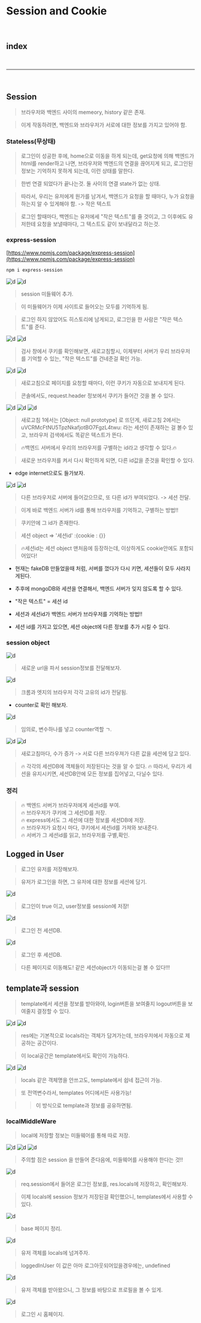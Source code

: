 # Session and Cookie


<br>

## index




<br>



---


<br>




## Session

> 브라우저와 백엔드 사이의 memeory, history 같은 존재.

> 이게 작동하려면, 백엔드와 브라우저가 서로에 대한 정보를 가지고 있어야 함.

### Stateless(무상태)

> 로그인이 성공한 후에, home으로 이동을 하게 되는데, get요청에 의해 백엔드가 html를 render하고 나면, 브라우저와 백엔드의 연결을 끊어지게 되고, 로그인된 정보는 기억하지 못하게 되는데, 이런 상태를 말한다.

> 한번 연결 되었다가 끝나는것. 둘 사이의 연결 state가 없는 상태.


> 따라서, 우리는 유저에게 원가를 남겨서, 백엔드가 요청을 할 때마다, 누가 요청을 하는지 알 수 있게해야 함. -> 작은 텍스트

> 로그인 할때마다, 백엔드는 유저에세 "작은 텍스트"를 줄 것이고, 그 이후에도 유저한테 요청을 보낼때마다, 그 텍스트도 같이 보내달라고 하는것.


### express-session

[https://www.npmjs.com/package/express-session](https://www.npmjs.com/package/express-session)

```bash
npm i express-session
```

![d](/Image/Express/s1.PNG)
![d](/Image/Express/s2.PNG)

> session 미들웨어 추가.

> 이 미들웨어가 이제 사이트로 들어오는 모두를 기억하게 됨.

> 로그인 하지 않았어도 히스토리에 남게되고, 로그인을 한 사람은 "작은 텍스트"를 준다.

![d](/Image/Express/s3.PNG)
![d](/Image/Express/s4.PNG)


> 검사 창에서 쿠키를 확인해보면, 새로고침할시, 이제부터 서버가 우리 브라우저를 기억할 수 있는, "작은 텍스트"를 건네준걸 확인 가능.

![d](/Image/Express/s5.PNG)
![d](/Image/Express/s6.PNG)


> 새로고침으로 페이지를 요청할 때마다, 이런 쿠키가 자동으로 보내지게 된다.

> 콘솔에서도, request.header 정보에서 쿠키가 들어간 것을 볼 수 있다.

![d](/Image/Express/s7.PNG)
![d](/Image/Express/s8.PNG)
![d](/Image/Express/s9.PNG)

> 새로고침 1에서는 [Object: null prototype] 로 뜨던게, 
> 새로고침 2에서는 uVCRMcFtNU5TpzNkafjotBO7FgzL4twu: 라는 세션이 존재하는 걸 볼수 있고, 브라우저 검색에서도 똑같은 텍스트가 뜬다.

> 🔥백엔드 서버에서 우리의 브라우저를 구별하는 id라고 생각할 수 있다.🔥

> 새로운 브라우저를 켜서 다시 확인하게 되면, 다른 id값을 준것을 확인할 수 있다.


* edge internet으로도 들가보자.
  
![d](/Image/Express/s10.PNG)
![d](/Image/Express/s11.PNG)

> 다른 브라우저로 서버에 들어갔으므로, 또 다른 id가 부여되었다. -> 세션 전달.

> 이게 바로 백엔드 서버가 id를 통해 브라우저를 기억하고, 구별하는 방법!!

> 쿠키안에 그 id가 존재한다.

> 세션 object => '세션id' :{cookie : {}}

> 🔥세션id는 세션 object 맨처음에 등장하는데, 이상하게도 cookie안에도 포함되어있다!

* 현재는 fakeDB 만들었을때 처럼, 서버를 껐다가 다시 키면, 세션들이 모두 사라지게된다.

* 추후에 mongoDB와 세션을 연결해서, 백엔드 서버가 잊지 않도록 할 수 있다.
* "작은 텍스트" = 세션 id
* 세션과 세션id가 백엔드 서버가 브라우저를 기억하는 방법!!
* 세션 id를 가지고 있으면, 세션 object에 다른 정보를 추가 시킬 수 있다.


### session object

![d](/Image/Express/s12.PNG)

> 새로운 url을 파서 session정보를 전달해보자.

![d](/Image/Express/s13.PNG)

> 크롬과 엣지의 브라우저 각각 고유의 id가 전달됨.


* counter로 확인 해보자.

![d](/Image/Express/s14.PNG)

> 임의로, 변수하나를 넣고 counter역할 ㄱ.

![d](/Image/Express/s15.PNG)
![d](/Image/Express/s16.PNG)

> 새로고침마다, 수가 증가 -> 서로 다른 브라우져가 다른 값을 세션에 담고 있다.

> 🔥 각각의 세션DB에 객체들이 저장된다는 것을 알 수 있다.
> 🔥  따라서, 우리가 세션을 유지시키면, 세션DB안에 모든 정보를 집어넣고, 다닐수 있다.


### 정리

> 🔥 백엔드 서버가 브라우저에게 세션id를 부여.<br>
> 🔥  브라우저가 쿠키에 그 세션ID를 저장.<br>
> 🔥 express에서도 그 세션에 대한 정보를 세션DB에 저장.<br>
> 🔥 브라우저가 요청시 마다, 쿠키에서 세션id를 가져와 보내준다.<br>
> 🔥 서버가 그 세션id를 읽고,  브라우저를 구별,확인.<br>




## Logged in User

> 로그인 유저를 저장해보자.

> 유저가 로그인을 하면, 그 유저에 대한 정보를 세션에 담기.

![d](/Image/Express/s17.PNG)

> 로그인이 true 이고, user정보를 session에 저장!

![d](/Image/Express/s18.PNG)

> 로그인 전 세션DB.

![d](/Image/Express/s19.PNG)

> 로그인 후 세션DB.

> 다른 페이지로 이동해도! 같은 세션object가 이동되는걸 볼 수 있다!!!



## template과 session 

> template에서 세션을 정보를 받아와야, login버튼을 보여줄지 logout버튼을 보여줄지 결정할 수 있다.


![d](/Image/Express/s20.PNG)
![d](/Image/Express/s21.PNG)

> res에는 기본적으로 locals라는 객체가 담겨가는데, 브라우저에서 자동으로 제공하는 공간이다.

> 이 local공간은 template에서도 확인이 가능하다.

![d](/Image/Express/s22.PNG)
![d](/Image/Express/s23.PNG)

> locals 같은 객체명을 안쓰고도, template에서 쉽네 접근이 가능.

> 또 전역변수라서, templates 어디에서든 사용가능!

>> 이 방식으로 template과 정보를 공유하면됨.

### localMiddleWare

> local에 저장할 정보는 미들웨어를 통해 따로 저장.

![d](/Image/Express/s24.PNG)
![d](/Image/Express/s25.PNG)
![d](/Image/Express/s26.PNG)

> 주의할 점은 session 을 만들어 준다음에, 미들웨어를 사용해야 한다는 것!!

![d](/Image/Express/s28.PNG)

> req.session에서 들어온 로그인 정보를, res.locals에 저장하고, 확인해보자.

> 이제 locals에 session 정보가 저장된걸 확인했으니, templates에서 사용할 수 있다.

![d](/Image/Express/s29.PNG)

> base 페이지 정리.

![d](/Image/Express/s30.PNG)

> 유저 객체를 locals에 넘겨주자.

> loggedInUser 이 값은 아마 로그아웃되어있을경우에는, undefined


![d](/Image/Express/s31.PNG)
> 유저 객체를 받아왔으니, 그 정보를 바탕으로 프로필을 볼 수 있게.

![d](/Image/Express/s32.PNG)

> 로그인 시 홈페이지.






















